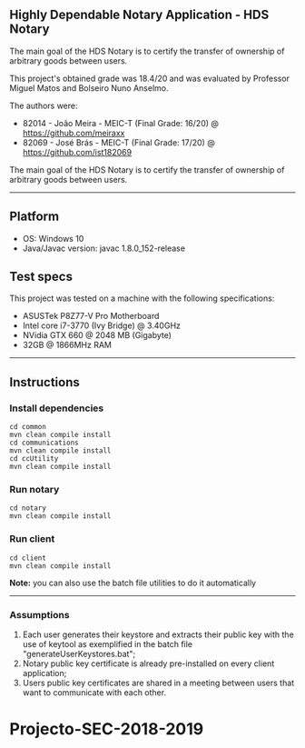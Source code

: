 ## Highly Dependable Notary Application - HDS Notary   

The main goal of the HDS Notary is to certify the transfer of ownership of arbitrary goods between users.  

This project's obtained grade was 18.4/20 and was evaluated by Professor Miguel Matos and Bolseiro Nuno Anselmo.

The authors were:
- 82014 - João Meira - MEIC-T (Final Grade: 16/20) @ https://github.com/meiraxx
- 82069 - José Brás  - MEIC-T (Final Grade: 17/20) @ https://github.com/ist182069
  
The main goal of the HDS Notary is to certify the transfer of ownership of arbitrary goods between users.  

---  

## Platform  
- OS: Windows 10
- Java/Javac version: javac 1.8.0_152-release  

## Test specs
This project was tested on a machine with the following specifications:
  - ASUSTek P8Z77-V Pro Motherboard
  - Intel core i7-3770 (Ivy Bridge) @ 3.40GHz
  - NVidia GTX 660 @ 2048 MB (Gigabyte)
  - 32GB @ 1866MHz RAM
---  

## Instructions  

### Install dependencies  
`cd common`  
`mvn clean compile install`  
`cd communications`  
`mvn clean compile install`  
`cd ccUtility`  
`mvn clean compile install`  
  
### Run notary  
`cd notary`  
`mvn clean compile install`  
  
### Run client  
`cd client`  
`mvn clean compile install`  
  
**Note:** you can also use the batch file utilities to do it automatically  
  
---  
  
### Assumptions  
1. Each user generates their keystore and extracts their public key with the use of keytool as exemplified in the batch file "generateUserKeystores.bat";  
2. Notary public key certificate is already pre-installed on every client application;  
3. Users public key certificates are shared in a meeting between users that want to communicate with each other.  

# Projecto-SEC-2018-2019

